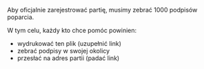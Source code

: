 Aby oficjalnie zarejestrować partię, musimy zebrać 1000 podpisów poparcia.

W tym celu, każdy kto chce pomóc powinien:

* wydrukować ten plik (uzupełnić link)
* zebrać podpisy w swojej okolicy
* przesłać na adres partii (padać link)
